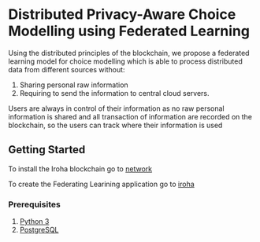 # Distributed Privacy-Aware Choice Modelling using Federated Learning

Using the distributed principles of the blockchain, we propose a federated learning model for choice modelling which is able to process distributed data from different sources without: 
1. Sharing personal raw information 
2. Requiring to send the information to central cloud servers. 

Users are always in control of their information as no raw personal information is shared and all transaction of information are recorded on the blockchain, so the users can track where their information is used

## Getting Started

To install the Iroha blockchain go to [network](network/)

To create the Federating Learining application go to [iroha](iroha/)

### Prerequisites
1. [Python 3](https://www.python.org/download/releases/3.0/)
3. [PostgreSQL](https://www.postgresql.org/)
